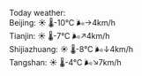 Today weather:  
Beijing: ☀️   🌡️-10°C 🌬️→4km/h  
Tianjin: ☀️   🌡️-7°C 🌬️↗4km/h  
Shijiazhuang: ☀️   🌡️-8°C 🌬️↓4km/h  
Tangshan: ☀️   🌡️-4°C 🌬️↘7km/h  
